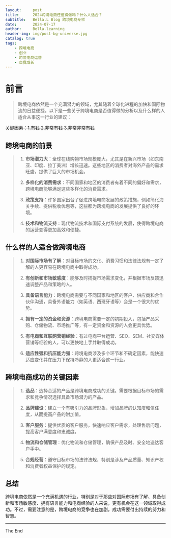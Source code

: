 ```yaml
---
layout:     post
title:      2024跨境电商还值得做吗？什么人适合？
subtitle:   Bella.L Blog 跨境电商专栏
date:       2024-07-17
author:     Bella.learning
header-img: img/post-bg-universe.jpg
catalog: true
tags:
    - 跨境电商
    - 创业
    - 跨境电商运营
    - 自我成长
---
```


<!-- This text will not appear in the browser window. -->

# 前言
>跨境电商依然是一个充满潜力的领域，尤其随着全球化进程的加快和国际物流的日益便捷。以下是一些关于跨境电商是否值得做的分析以及什么样的人适合从事这一行业的建议：

~~关键因素：1.有钱 2.非常有钱 3.非常非常有钱~~


## 跨境电商的前景

>1. **市场潜力大**：全球在线购物市场规模庞大，尤其是在新兴市场（如东南亚、印度、拉丁美洲）增长迅速。这些地区的消费者对海外产品的需求旺盛，提供了巨大的市场机会。
>
>2. **多样化的消费需求**：不同国家和地区的消费者有着不同的偏好和需求，跨境电商能够满足这些多样化的消费需求。
>
>3. **政策支持**：许多国家出台了促进跨境电商发展的政策措施，例如简化海关手续、提供税收优惠等，这些都为跨境电商的发展提供了良好的环境。
>
>4. **技术和物流支持**：现代物流技术和国际支付系统的发展，使得跨境电商的运营变得更加高效和便捷。

## 什么样的人适合做跨境电商

>1. **对国际市场有了解**：对目标市场的文化、消费习惯和法律法规有一定了解的人更容易在跨境电商中取得成功。
>
>2. **有创新和市场敏感度**：能够及时捕捉市场需求变化，并根据市场反馈迅速调整产品和策略的人。
>   
>3. **具备语言能力**：跨境电商需要与不同国家和地区的客户、供应商和合作伙伴沟通，具备外语能力（如英语、西班牙语等）会是一个很大的优势。
>
>4. **拥有一定的资金和资源**：跨境电商需要一定的初期投入，包括产品采购、仓储物流、市场推广等，有一定资金和资源的人会更具优势。
>
>5. **有电商和互联网营销经验**：有过电商平台运营、SEO、SEM、社交媒体营销等经验的人，可以更快地上手并取得成功。
>
>6. **适应性强和抗压能力强**：跨境电商涉及多个环节和不确定因素，能快速适应变化并在压力下保持冷静的人更适合这一行业。

## 跨境电商成功的关键因素

>1. **选品**：选择合适的产品是跨境电商成功的关键。需要根据目标市场的需求和竞争情况选择具备市场潜力的产品。
>
>2. **品牌建设**：建立一个有吸引力的品牌形象，增加品牌的认知度和信任度，从而提高产品的附加值。
>
>3. **客户服务**：提供优质的客户服务，快速响应客户需求，处理售后问题，提高客户满意度和忠诚度。
>
>4. **物流和仓储管理**：优化物流和仓储管理，确保产品及时、安全地送达客户手中。
>
>5. **合规经营**：遵守目标市场的法律法规，特别是涉及产品质量、知识产权和消费者权益保护的规定。

## 总结

跨境电商依然是一个充满机遇的行业，特别是对于那些对国际市场有了解、具备创新和市场敏感度、拥有语言能力和电商经验的人来说，更有机会在这一领域取得成功。不过，需要注意的是，跨境电商的竞争也在加剧，成功需要付出持续的努力和智慧。


***
The End
